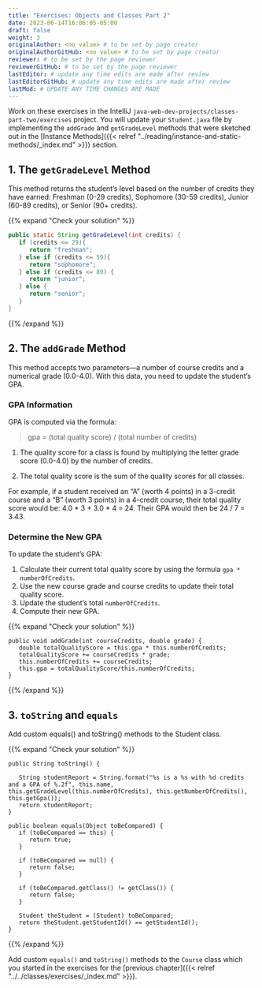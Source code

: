```yaml
---
title: "Exercises: Objects and Classes Part 2"
date: 2023-06-14T16:06:05-05:00
draft: false
weight: 3
originalAuthor: <no value> # to be set by page creator
originalAuthorGitHub: <no value> # to be set by page creator
reviewer: # to be set by the page reviewer
reviewerGitHub: # to be set by the page reviewer
lastEditor: # update any time edits are made after review
lastEditorGitHub: # update any time edits are made after review
lastMod: # UPDATE ANY TIME CHANGES ARE MADE
---
```


Work on these exercises in the IntelliJ `java-web-dev-projects/classes-part-two/exercises` project. You will update your `Student.java` file by implementing the `addGrade` and `getGradeLevel` methods that were sketched out in the [Instance Methods]({{< relref "../reading/instance-and-static-methods/_index.md" >}}) section.

## 1. The `getGradeLevel` Method

This method returns the student’s level based on the number of credits they have earned: Freshman (0-29 credits), Sophomore (30-59 credits), Junior (60-89 credits), or Senior (90+ credits).

{{% expand "Check your solution" %}}
```java
public static String getGradeLevel(int credits) {
   if (credits <= 29){
      return "freshman";
   } else if (credits <= 59){
      return "sophomore";
   } else if (credits <= 89) {
      return "junior";
   } else {
      return "senior";
   }
}
```
{{% /expand %}}

## 2. The `addGrade` Method

This method accepts two parameters—a number of course credits and a numerical grade (0.0-4.0). With this data, you need to update the student’s GPA.

### GPA Information
GPA is computed via the formula:

   >  gpa = (total quality score) / (total number of credits)

   1. The quality score for a class is found by multiplying the letter grade score (0.0-4.0) by the number of credits.

   1. The total quality score is the sum of the quality scores for all classes.

For example, if a student received an “A” (worth 4 points) in a 3-credit course and a “B” (worth 3 points) in a 4-credit course, their total quality score would be: 4.0 * 3 + 3.0 * 4 = 24. Their GPA would then be 24 / 7 = 3.43.

### Determine the New GPA

To update the student’s GPA:

   1. Calculate their current total quality score by using the formula `gpa * numberOfCredits`.
   1. Use the new course grade and course credits to update their total quality score.
   1. Update the student’s total `numberOfCredits`.
   1. Compute their new GPA.

{{% expand "Check your solution" %}}
```java{linenos=table,hl_lines=[],linenostart=1}
public void addGrade(int courseCredits, double grade) {
   double totalQualityScore = this.gpa * this.numberOfCredits;
   totalQualityScore += courseCredits * grade;
   this.numberOfCredits += courseCredits;
   this.gpa = totalQualityScore/this.numberOfCredits;
}
```
{{% /expand %}}

## 3. `toString` and `equals`
Add custom equals() and toString() methods to the Student class.

{{% expand "Check your solution" %}}

```java{linenos=table,hl_lines=[],linenostart=1}
public String toString() {
   
   String studentReport = String.format("%s is a %s with %d credits and a GPA of %.2f", this.name, this.getGradeLevel(this.numberOfCredits), this.getNumberOfCredits(), this.getGpa());
   return studentReport;
}

public boolean equals(Object toBeCompared) {
   if (toBeCompared == this) {
      return true;
   }

   if (toBeCompared == null) {
      return false;
   }

   if (toBeCompared.getClass() != getClass()) {
      return false;
   }

   Student theStudent = (Student) toBeCompared;
   return theStudent.getStudentId() == getStudentId();
}
```
{{% /expand %}}


Add custom `equals()` and `toString()` methods to the `Course` class which you started in the exercises for the [previous chapter]({{< relref "../../classes/exercises/_index.md" >}}).